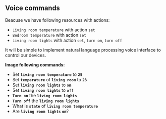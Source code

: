 ## Voice commands

Beacuse we have following resources with actions:

 - `Living room temperature` with action `set`
 - `Bedroom temperature` with action `set`
 - `Living room lights` with action `set`, `turn on`, `turn off`

It will be simple to implement natural language processing voice interface to control our devices.

**Image following commands:**

- Set **`living room temperature`** to **`25`**
- Set **`temperature`** of **`living room`** to **`23`**
- Set **`living room lights`** to **`on`**
- Set **`living room lights`** to **`off`**
- **`Turn on`** the **`living room lights`**
- **`Turn off`** the **`living room lights`**
- What is **`state`** of **`living room temperature`**
- Are **`living room lights`** **`on`**?